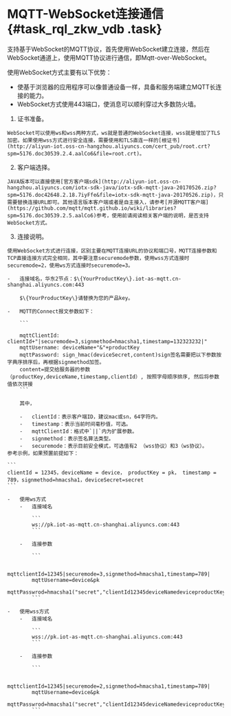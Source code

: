 # MQTT-WebSocket连接通信 {#task_rql_zkw_vdb .task}

支持基于WebSocket的MQTT协议，首先使用WebSocket建立连接，然后在WebSocket通道上，使用MQTT协议进行通信，即Mqtt-over-WebSocket。

使用WebSocket方式主要有以下优势：

-   使基于浏览器的应用程序可以像普通设备一样，具备和服务端建立MQTT长连接的能力。
-   WebSocket方式使用443端口，使消息可以顺利穿过大多数防火墙。

1.   证书准备。 

    WebSocket可以使用ws和wss两种方式，ws就是普通的WebSocket连接，wss就是增加了TLS加密。如果使用wss方式进行安全连接，需要使用和TLS直连一样的[根证书](http://aliyun-iot.oss-cn-hangzhou.aliyuncs.com/cert_pub/root.crt?spm=5176.doc30539.2.4.aalCo6&file=root.crt)。

2.   客户端选择。 

    JAVA版本可以直接使用[官方客户端sdk](http://aliyun-iot.oss-cn-hangzhou.aliyuncs.com/iotx-sdk-java/iotx-sdk-mqtt-java-20170526.zip?spm=5176.doc42648.2.18.7iyFfe&file=iotx-sdk-mqtt-java-20170526.zip)，只需要替换连接URL即可。其他语言版本客户端或者是自主接入，请参考[开源MQTT客户端](https://github.com/mqtt/mqtt.github.io/wiki/libraries?spm=5176.doc30539.2.5.aalCo6)参考，使用前请阅读相关客户端的说明，是否支持WebSocket方式。

3.   连接说明。 

    使用WebSocket方式进行连接，区别主要在MQTT连接URL的协议和端口号，MQTT连接参数和TCP直接连接方式完全相同，其中要注意securemode参数，使用wss方式连接时securemode=2，使用ws方式连接时securemode=3。

    -   连接域名，华东2节点：$\{YourProductKey\}.iot-as-mqtt.cn-shanghai.aliyuncs.com:443

        $\{YourProductKey\}请替换为您的产品key。

    -   MQTT的Connect报文参数如下：

        ```
        
        mqttClientId: clientId+"|securemode=3,signmethod=hmacsha1,timestamp=132323232|"
        mqttUsername: deviceName+"&"+productKey
        mqttPassword: sign_hmac(deviceSecret,content)sign签名需要把以下参数按字典序排序后，再根据signmethod加签。
        content=提交给服务器的参数（productKey,deviceName,timestamp,clientId）, 按照字母顺序排序, 然后将参数值依次拼接
        ```

        其中，

        -   clientId：表示客户端ID，建议mac或sn，64字符内。
        -   timestamp：表示当前时间毫秒值，可选。
        -   mqttClientId：格式中`||`内为扩展参数。
        -   signmethod：表示签名算法类型。
        -   securemode：表示目前安全模式，可选值有2 （wss协议）和3（ws协议）。
    参考示例，如果预置前提如下：

    ```
    clientId = 12345，deviceName = device， productKey = pk， timestamp = 789，signmethod=hmacsha1，deviceSecret=secret
    ```

    -   使用ws方式
        -   连接域名

            ```
            ws://pk.iot-as-mqtt.cn-shanghai.aliyuncs.com:443
            ```

        -   连接参数

            ```
            
            mqttclientId=12345|securemode=3,signmethod=hmacsha1,timestamp=789|
            mqttUsername=device&pk
            mqttPasswrod=hmacsha1("secret","clientId12345deviceNamedeviceproductKeypktimestamp789").toHexString(); 
            ```

    -   使用wss方式
        -   连接域名

            ```
            wss://pk.iot-as-mqtt.cn-shanghai.aliyuncs.com:443
            ```

        -   连接参数

            ```
            
            mqttclientId=12345|securemode=2,signmethod=hmacsha1,timestamp=789|
            mqttUsername=device&pk
            mqttPasswrod=hmacsha1("secret","clientId12345deviceNamedeviceproductKeypktimestamp789").toHexString();
            ```


